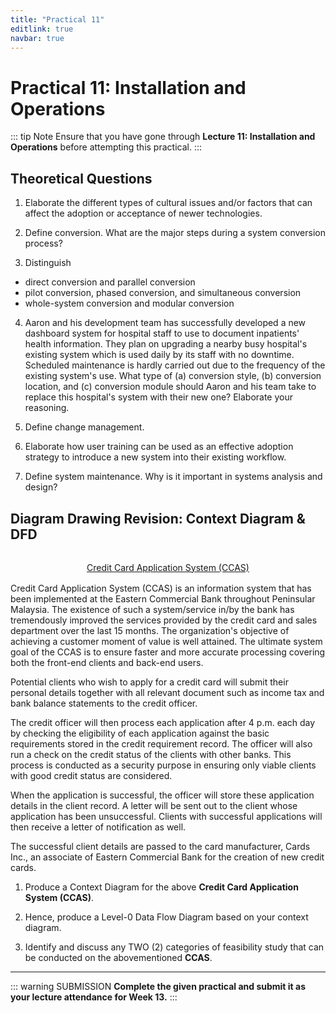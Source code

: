 ```yaml
---
title: "Practical 11"
editlink: true
navbar: true
---
```


# Practical 11: Installation and Operations

::: tip Note
Ensure that you have gone through **Lecture 11: Installation and Operations** before attempting this practical.
:::

## Theoretical Questions

1.  Elaborate the different types of cultural issues and/or factors that can affect the adoption or acceptance of newer technologies.

2.  Define conversion. What are the major steps during a system conversion process?

3.  Distinguish

- direct conversion and parallel conversion
- pilot conversion, phased conversion, and simultaneous conversion
- whole-system conversion and modular conversion

4. Aaron and his development team has successfully developed a new dashboard system for hospital staff to use to document inpatients' health information. They plan on upgrading a nearby busy hospital's existing system which is used daily by its staff with no downtime. Scheduled maintenance is hardly carried out due to the frequency of the existing system's use. What type of (a) conversion style, (b) conversion location, and (c) conversion module should Aaron and his team take to replace this hospital's system with their new one? Elaborate your reasoning.

5. Define change management.

6. Elaborate how user training can be used as an effective adoption strategy to introduce a new system into their existing workflow.

7. Define system maintenance. Why is it important in systems analysis and design?

## Diagram Drawing Revision: Context Diagram & DFD

<div style="margin: 2rem auto 1rem; text-align: center;text-decoration: underline;">
	Credit Card Application System (CCAS)
</div>

Credit Card Application System (CCAS) is an information system that has been implemented at the Eastern Commercial Bank throughout Peninsular Malaysia.
The existence of such a system/service in/by the bank has tremendously improved the services provided by the credit card and sales department over the last 15 months.
The organization's objective of achieving a customer moment of value is well attained.
The ultimate system goal of the CCAS is to ensure faster and more accurate processing covering both the front-end clients and back-end users.

Potential clients who wish to apply for a credit card will submit their personal details together with all relevant document such as income tax and bank balance statements to the credit officer.

The credit officer will then process each application after 4 p.m. each day by checking the eligibility of each application against the basic requirements stored in the credit requirement record.
The officer will also run a check on the credit status of the clients with other banks.
This process is conducted as a security purpose in ensuring only viable clients with good credit status are considered.

When the application is successful, the officer will store these application details in the client record.
A letter will be sent out to the client whose application has been unsuccessful.
Clients with successful applications will then receive a letter of notification as well.

The successful client details are passed to the card manufacturer, Cards Inc., an associate of Eastern Commercial Bank for the creation of new credit cards.

1. Produce a Context Diagram for the above **Credit Card Application System (CCAS)**.

2. Hence, produce a Level-0 Data Flow Diagram based on your context diagram.

3. Identify and discuss any TWO (2) categories of feasibility study that can be conducted on the abovementioned **CCAS**.

---

::: warning SUBMISSION
**Complete the given practical and submit it as your lecture attendance for Week 13.**
:::
